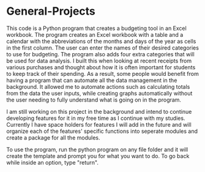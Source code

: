 # General-Projects


This code is a Python program that creates a budgeting tool in an Excel workbook. The program creates an Excel workbook with a table and a calendar with the abbreviations of the months and days of the year as cells in the first column. The user can enter the names of their desired categories to use for budgeting. The program also adds four extra categories that will be used for data analysis. I built this when looking at recent receipts from various purchases and thought about how it is often important for students to keep track of their spending. As a result, some people would benefit from having a program that can automate all the data management in the background. It allowed me to automate actions such as calculating totals from the data the user inputs, while creating graphs automatically without the user needing to fully understand what is going on in the program.

I am still working on this project in the background and intend to continue developing features for it in my free time as I continue with my studies. Currently I have space holders for features I will add in the future and will organize each of the features' specific functions into seperate modules and create a package for all the modules.

To use the program, run the python program on any file folder and it will create the template and prompt you for what you want to do. To go back while inside an option, type "return".

